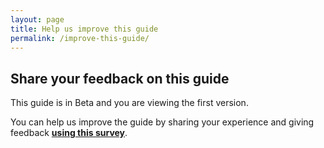```yaml
---
layout: page
title: Help us improve this guide
permalink: /improve-this-guide/
---
```


## Share your feedback on this guide 

This guide is in Beta and you are viewing the first version.  

You can help us improve the guide by sharing your experience and giving feedback [**using this survey**](https://forms.office.com/Pages/ResponsePage.aspx?id=Hwf2UP67GkCIA2c3SOYp4nsSJoMExjNAvWPV0wF8vLFUNUVKNFFXM0NES1RXUU5MOEtLM1NYVkM1Uy4u).

